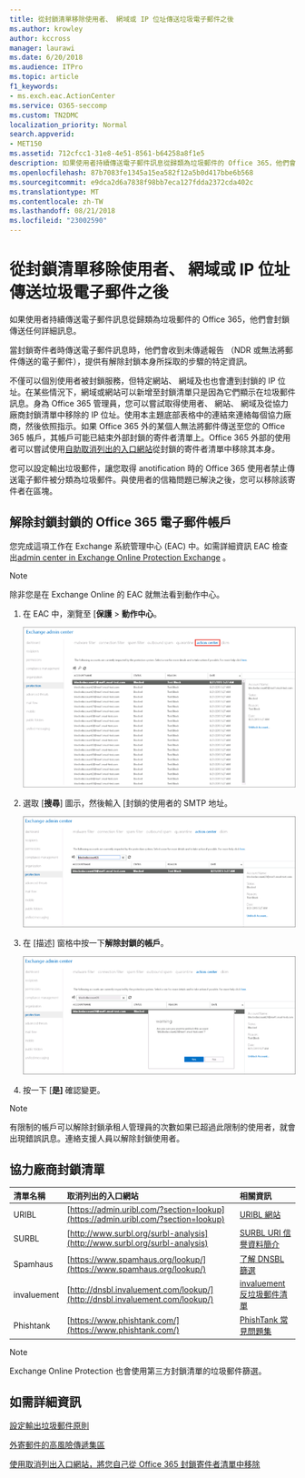 ```yaml
---
title: 從封鎖清單移除使用者、 網域或 IP 位址傳送垃圾電子郵件之後
ms.author: krowley
author: kccross
manager: laurawi
ms.date: 6/20/2018
ms.audience: ITPro
ms.topic: article
f1_keywords:
- ms.exch.eac.ActionCenter
ms.service: O365-seccomp
ms.custom: TN2DMC
localization_priority: Normal
search.appverid:
- MET150
ms.assetid: 712cfcc1-31e8-4e51-8561-b64258a8f1e5
description: 如果使用者持續傳送電子郵件訊息從歸類為垃圾郵件的 Office 365，他們會封鎖傳送任何詳細訊息。
ms.openlocfilehash: 87b7083fe1345a15ea582f12a5b0d417bbe6b568
ms.sourcegitcommit: e9dca2d6a7838f98bb7eca127fdda2372cda402c
ms.translationtype: MT
ms.contentlocale: zh-TW
ms.lasthandoff: 08/21/2018
ms.locfileid: "23002590"
---
```

# <a name="removing-a-user-domain-or-ip-address-from-a-block-list-after-sending-spam-email"></a>從封鎖清單移除使用者、 網域或 IP 位址傳送垃圾電子郵件之後

如果使用者持續傳送電子郵件訊息從歸類為垃圾郵件的 Office 365，他們會封鎖傳送任何詳細訊息。 
  
當封鎖寄件者時傳送電子郵件訊息時，他們會收到未傳遞報告 （NDR 或無法將郵件傳送的電子郵件），提供有解除封鎖本身所採取的步驟的特定資訊。
  
不僅可以個別使用者被封鎖服務，但特定網站、 網域及也也會遭到封鎖的 IP 位址。在某些情況下，網域或網站可以新增至封鎖清單只是因為它們顯示在垃圾郵件訊息。身為 Office 365 管理員，您可以嘗試取得使用者、 網站、 網域及從協力廠商封鎖清單中移除的 IP 位址。使用本主題底部表格中的連結來連絡每個協力廠商，然後依照指示。如果 Office 365 外的某個人無法將郵件傳送至您的 Office 365 帳戶，其帳戶可能已結束外部封鎖的寄件者清單上。Office 365 外部的使用者可以嘗試使用[自助取消列出的入口網站](https://technet.microsoft.com/library/mt661881%28v=exchg.150%29.aspx)從封鎖的寄件者清單中移除其本身。
  
您可以設定輸出垃圾郵件，讓您取得 anotification 時的 Office 365 使用者禁止傳送電子郵件被分類為垃圾郵件。與使用者的信箱問題已解決之後，您可以移除該寄件者在區塊。
  
## <a name="unblock-a-blocked-office-365-email-account"></a>解除封鎖封鎖的 Office 365 電子郵件帳戶

您完成這項工作在 Exchange 系統管理中心 (EAC) 中。如需詳細資訊 EAC 檢查出[admin center in Exchange Online Protection Exchange](exchange-admin-center-in-exchange-online-protection-eop.md) 。 
  
> [!NOTE]
> 除非您是在 Exchange Online 的 EAC 就無法看到動作中心。 
  
1. 在 EAC 中，瀏覽至 [**保護** \> **動作中心**。
    
    ![瀏覽至 Exchange 系統管理員中心的重要訊息中心 。](media/9bbf0844-7b34-4a86-a2b7-8c7e9c8519a3.png)
  
2. 選取 [**搜尋**] 圖示，然後輸入 [封鎖的使用者的 SMTP 地址。 
    
    ![搜尋重要訊息中心中封鎖的使用者](media/f931b5a0-7115-4d95-9f6f-b403436031ba.png)
  
3. 在 [描述] 窗格中按一下**解除封鎖的帳戶**。 
    
    ![解除封鎖重要訊息中心中的使用者](media/c5d5b1b9-8416-45aa-9631-881e94d1d056.png)
  
4. 按一下 [**是]** 確認變更。 
    
> [!NOTE]
> 有限制的帳戶可以解除封鎖承租人管理員的次數如果已超過此限制的使用者，就會出現錯誤訊息。連絡支援人員以解除封鎖使用者。 
  
## <a name="third-party-block-lists"></a>協力廠商封鎖清單

|**清單名稱**|**取消列出的入口網站**|**相關資訊**|
|:-----|:-----|:-----|
|URIBL  <br/> |[https://admin.uribl.com/?section=lookup](https://admin.uribl.com/?section=lookup) <br/> |[URIBL 網站](https://uribl.com/) <br/> |
|SURBL  <br/> |[http://www.surbl.org/surbl-analysis](http://www.surbl.org/surbl-analysis) <br/> |[SURBL URI 信譽資料簡介](http://www.surbl.org/) <br/> |
|Spamhaus  <br/> |[https://www.spamhaus.org/lookup/](https://www.spamhaus.org/lookup/) <br/> |[了解 DNSBL 篩選](https://www.spamhaus.org/whitepapers/dnsbl_function/) <br/> |
|invaluement  <br/> |[http://dnsbl.invaluement.com/lookup/](http://dnsbl.invaluement.com/lookup/) <br/> |[invaluement 反垃圾郵件清單](http://dnsbl.invaluement.com/) <br/> |
|Phishtank  <br/> |[https://www.phishtank.com/](https://www.phishtank.com/) <br/> |[PhishTank 常見問題集](https://www.phishtank.com/faq.php) <br/> |
   
> [!NOTE]
> Exchange Online Protection 也會使用第三方封鎖清單的垃圾郵件篩選。 
   
## <a name="for-more-information"></a>如需詳細資訊

[設定輸出垃圾郵件原則](configure-the-outbound-spam-policy.md)
  
[外寄郵件的高風險傳遞集區](high-risk-delivery-pool-for-outbound-messages.md)

[使用取消列出入口網站，將您自己從 Office 365 封鎖寄件者清單中移除](use-the-delist-portal-to-remove-yourself-from-the-office-365-blocked-senders-lis.md)
  

  

